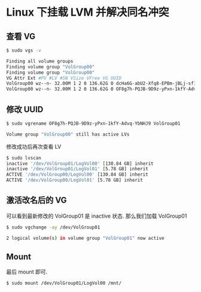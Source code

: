 # Linux 下挂载 LVM 并解决同名冲突

## 查看 VG

```bash
$ sudo vgs -v

Finding all volume groups
Finding volume group "VolGroup00"
Finding volume group "VolGroup00"
VG Attr Ext #PV #LV #SN VSize VFree VG UUID
VolGroup00 wz--n- 32.00M 1 2 0 136.62G 0 dcHa6G-abU2-Xfq8-EPBm-jBLj-sf18-O5uH0U
VolGroup00 wz--n- 32.00M 1 2 0 136.62G 0 OF8g7h-PQJB-9D9z-yPxn-1kfY-Advq-YbNHJ9
```

## 修改 UUID

```bash
$ sudo vgrename OF8g7h-PQJB-9D9z-yPxn-1kfY-Advq-YbNHJ9 VolGroup01

Volume group "VolGroup00" still has active LVs
```

修改成功后再次查看 LV

```bash
$ sudo lvscan
inactive '/dev/VolGroup01/LogVol00' [130.84 GB] inherit
inactive '/dev/VolGroup01/LogVol01' [5.78 GB] inherit
ACTIVE '/dev/VolGroup00/LogVol00' [130.84 GB] inherit
ACTIVE '/dev/VolGroup00/LogVol01' [5.78 GB] inherit
```

## 激活改名后的 VG

可以看到最新修改的 VolGroup01 是 inactive 状态. 那么我们加载 VolGroup01

```bash
$ sudo vgchange -ay /dev/VolGroup01

2 logical volume(s) in volume group "VolGroup01" now active
```

## Mount

最后 mount 即可.

```bash
$ sudo mount /dev/VolGroup01/LogVol00 /mnt/
```
